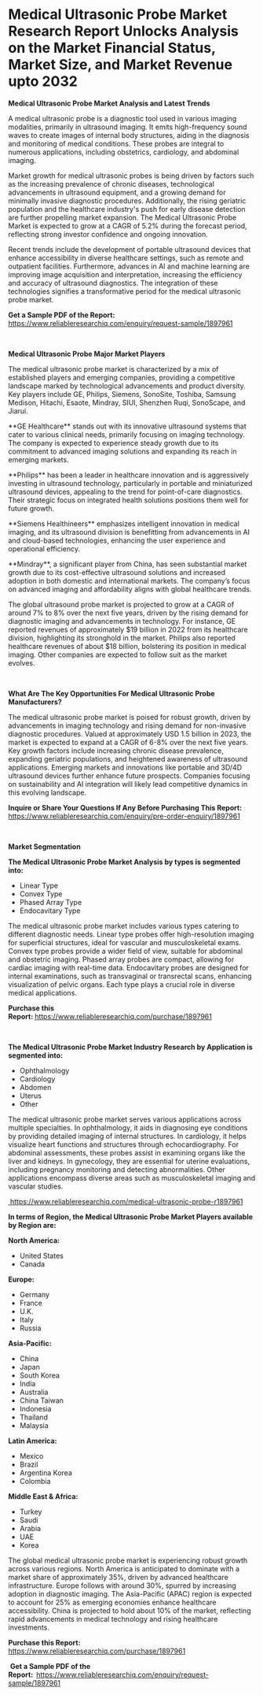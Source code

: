 <p><h1>Medical Ultrasonic Probe Market Research Report Unlocks Analysis on the Market Financial Status, Market Size, and Market Revenue upto 2032</h1></p><p><strong>Medical Ultrasonic Probe Market Analysis and Latest Trends</strong></p>
<p><p>A medical ultrasonic probe is a diagnostic tool used in various imaging modalities, primarily in ultrasound imaging. It emits high-frequency sound waves to create images of internal body structures, aiding in the diagnosis and monitoring of medical conditions. These probes are integral to numerous applications, including obstetrics, cardiology, and abdominal imaging.</p><p>Market growth for medical ultrasonic probes is being driven by factors such as the increasing prevalence of chronic diseases, technological advancements in ultrasound equipment, and a growing demand for minimally invasive diagnostic procedures. Additionally, the rising geriatric population and the healthcare industry's push for early disease detection are further propelling market expansion. The Medical Ultrasonic Probe Market is expected to grow at a CAGR of 5.2% during the forecast period, reflecting strong investor confidence and ongoing innovation.</p><p>Recent trends include the development of portable ultrasound devices that enhance accessibility in diverse healthcare settings, such as remote and outpatient facilities. Furthermore, advances in AI and machine learning are improving image acquisition and interpretation, increasing the efficiency and accuracy of ultrasound diagnostics. The integration of these technologies signifies a transformative period for the medical ultrasonic probe market.</p></p>
<p><strong>Get a Sample PDF of the Report:&nbsp;</strong> <a href="https://www.reliableresearchiq.com/enquiry/request-sample/1897961?utm_campaign=3180&utm_medium=2&utm_source=Github&utm_content=ia&utm_term=13042025&utm_id=medical-ultrasonic-probe">https://www.reliableresearchiq.com/enquiry/request-sample/1897961</a></p>
<p>&nbsp;</p>
<p><strong>Medical Ultrasonic Probe Major Market Players</strong></p>
<p><p>The medical ultrasonic probe market is characterized by a mix of established players and emerging companies, providing a competitive landscape marked by technological advancements and product diversity. Key players include GE, Philips, Siemens, SonoSite, Toshiba, Samsung Medison, Hitachi, Esaote, Mindray, SIUI, Shenzhen Ruqi, SonoScape, and Jiarui.</p><p>**GE Healthcare** stands out with its innovative ultrasound systems that cater to various clinical needs, primarily focusing on imaging technology. The company is expected to experience steady growth due to its commitment to advanced imaging solutions and expanding its reach in emerging markets. </p><p>**Philips** has been a leader in healthcare innovation and is aggressively investing in ultrasound technology, particularly in portable and miniaturized ultrasound devices, appealing to the trend for point-of-care diagnostics. Their strategic focus on integrated health solutions positions them well for future growth.</p><p>**Siemens Healthineers** emphasizes intelligent innovation in medical imaging, and its ultrasound division is benefitting from advancements in AI and cloud-based technologies, enhancing the user experience and operational efficiency.</p><p>**Mindray**, a significant player from China, has seen substantial market growth due to its cost-effective ultrasound solutions and increased adoption in both domestic and international markets. The company’s focus on advanced imaging and affordability aligns with global healthcare trends.</p><p>The global ultrasound probe market is projected to grow at a CAGR of around 7% to 8% over the next five years, driven by the rising demand for diagnostic imaging and advancements in technology. For instance, GE reported revenues of approximately $19 billion in 2022 from its healthcare division, highlighting its stronghold in the market. Philips also reported healthcare revenues of about $18 billion, bolstering its position in medical imaging. Other companies are expected to follow suit as the market evolves.</p></p>
<p>&nbsp;</p>
<p><strong>What Are The Key Opportunities For Medical Ultrasonic Probe Manufacturers?</strong></p>
<p><p>The medical ultrasonic probe market is poised for robust growth, driven by advancements in imaging technology and rising demand for non-invasive diagnostic procedures. Valued at approximately USD 1.5 billion in 2023, the market is expected to expand at a CAGR of 6-8% over the next five years. Key growth factors include increasing chronic disease prevalence, expanding geriatric populations, and heightened awareness of ultrasound applications. Emerging markets and innovations like portable and 3D/4D ultrasound devices further enhance future prospects. Companies focusing on sustainability and AI integration will likely lead competitive dynamics in this evolving landscape.</p></p>
<p><strong>Inquire or Share Your Questions If Any Before Purchasing This Report:</strong> <a href="https://www.reliableresearchiq.com/enquiry/pre-order-enquiry/1897961?utm_campaign=3180&utm_medium=2&utm_source=Github&utm_content=ia&utm_term=13042025&utm_id=medical-ultrasonic-probe">https://www.reliableresearchiq.com/enquiry/pre-order-enquiry/1897961</a></p>
<p>&nbsp;</p>
<p><strong>Market Segmentation</strong></p>
<p><strong>The Medical Ultrasonic Probe Market Analysis by types is segmented into:</strong></p>
<p><ul><li>Linear Type</li><li>Convex Type</li><li>Phased Array Type</li><li>Endocavitary Type</li></ul></p>
<p><p>The medical ultrasonic probe market includes various types catering to different diagnostic needs. Linear type probes offer high-resolution imaging for superficial structures, ideal for vascular and musculoskeletal exams. Convex type probes provide a wider field of view, suitable for abdominal and obstetric imaging. Phased array probes are compact, allowing for cardiac imaging with real-time data. Endocavitary probes are designed for internal examinations, such as transvaginal or transrectal scans, enhancing visualization of pelvic organs. Each type plays a crucial role in diverse medical applications.</p></p>
<p><strong>Purchase this Report:&nbsp;</strong><a href="https://www.reliableresearchiq.com/purchase/1897961?utm_campaign=3180&utm_medium=2&utm_source=Github&utm_content=ia&utm_term=13042025&utm_id=medical-ultrasonic-probe">https://www.reliableresearchiq.com/purchase/1897961</a></p>
<p>&nbsp;</p>
<p><strong>The Medical Ultrasonic Probe Market Industry Research by Application is segmented into:</strong></p>
<p><ul><li>Ophthalmology</li><li>Cardiology</li><li>Abdomen</li><li>Uterus</li><li>Other</li></ul></p>
<p><p>The medical ultrasonic probe market serves various applications across multiple specialties. In ophthalmology, it aids in diagnosing eye conditions by providing detailed imaging of internal structures. In cardiology, it helps visualize heart functions and structures through echocardiography. For abdominal assessments, these probes assist in examining organs like the liver and kidneys. In gynecology, they are essential for uterine evaluations, including pregnancy monitoring and detecting abnormalities. Other applications encompass diverse areas such as musculoskeletal imaging and vascular studies.</p></p>
<p><a href="https://www.reliableresearchiq.com/medical-ultrasonic-probe-r1897961?utm_campaign=3180&utm_medium=2&utm_source=Github&utm_content=ia&utm_term=13042025&utm_id=medical-ultrasonic-probe">&nbsp;https://www.reliableresearchiq.com/medical-ultrasonic-probe-r1897961</a></p>
<p><strong>In terms of Region, the Medical Ultrasonic Probe Market Players available by Region are:</strong></p>
<p>
    <p> <strong> North America: </strong>
        <ul>
            <li>United States</li>
            <li>Canada</li>
        </ul>
        </p> 
    <p> <strong> Europe: </strong>
        <ul>
            <li>Germany</li>
            <li>France</li>
            <li>U.K.</li>
            <li>Italy</li>
            <li>Russia</li>
        </ul>
        </p> 
    <p> <strong> Asia-Pacific: </strong>
        <ul>
            <li>China</li>
            <li>Japan</li>
            <li>South Korea</li>
            <li>India</li>
            <li>Australia</li>
            <li>China Taiwan</li>
            <li>Indonesia</li>
            <li>Thailand</li>
            <li>Malaysia</li>
        </ul>
        </p> 
    <p> <strong> Latin America: </strong>
        <ul>
            <li>Mexico</li>
            <li>Brazil</li>
            <li>Argentina Korea</li>
            <li>Colombia</li>
        </ul>
        </p> 
    <p> <strong> Middle East & Africa: </strong>
        <ul>
            <li>Turkey</li>
            <li>Saudi</li>
            <li>Arabia</li>
            <li>UAE</li>
            <li>Korea</li>
        </ul>
    </p>
    </p>
<p><p>The global medical ultrasonic probe market is experiencing robust growth across various regions. North America is anticipated to dominate with a market share of approximately 35%, driven by advanced healthcare infrastructure. Europe follows with around 30%, spurred by increasing adoption in diagnostic imaging. The Asia-Pacific (APAC) region is expected to account for 25% as emerging economies enhance healthcare accessibility. China is projected to hold about 10% of the market, reflecting rapid advancements in medical technology and rising healthcare investments.</p></p>
<p><strong>Purchase this Report: </strong><a href="https://www.reliableresearchiq.com/purchase/1897961?utm_campaign=3180&utm_medium=2&utm_source=Github&utm_content=ia&utm_term=13042025&utm_id=medical-ultrasonic-probe">https://www.reliableresearchiq.com/purchase/1897961</a></p>
<p>&nbsp;<strong>Get a Sample PDF of the Report:&nbsp;&nbsp;</strong><a href="https://www.reliableresearchiq.com/enquiry/request-sample/1897961?utm_campaign=3180&utm_medium=2&utm_source=Github&utm_content=ia&utm_term=13042025&utm_id=medical-ultrasonic-probe">https://www.reliableresearchiq.com/enquiry/request-sample/1897961</a></p>
<p><strong></strong></p>
<p><p></p><p></p><p></p></p>